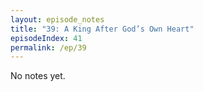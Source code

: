 ```yaml
---
layout: episode_notes
title: "39: A King After God’s Own Heart"
episodeIndex: 41
permalink: /ep/39
---
```

No notes yet.
